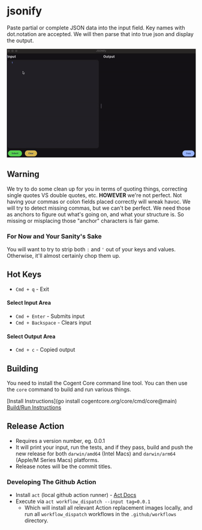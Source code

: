 # jsonify

Paste partial or complete JSON data into the input field.  Key names with dot.notation are accepted.  We will then 
parse that into true json and display the output.

![Demo Gif](static/demo.gif)

## Warning
We try to do some clean up for you in terms of quoting things, correcting single quotes VS double quotes, etc. 
**HOWEVER** we're not perfect.  Not having your commas or colon fields placed correctly will wreak havoc. We will 
try to detect missing commas, but we can't be perfect. We need those as anchors to figure out what's going on, 
and what your structure is.  So missing or misplacing those "anchor" characters is fair game.

### For Now and Your Sanity's Sake
You will want to try to strip both `:` and `'` out of your keys and values.  
Otherwise, it'll almost certainly chop them up.

## Hot Keys
- `Cmd + q` - Exit

#### Select Input Area
- `Cmd + Enter` - Submits input
- `Cmd + Backspace` - Clears input

#### Select Output Area
- `Cmd + c` - Copied output

## Building
You need to install the Cogent Core command line tool.  You can then use the `core` command to 
build and run various things.

[Install Instructions](go install cogentcore.org/core/cmd/core@main)
[Build/Run Instructions](https://www.cogentcore.org/core/build#details)

## Release Action
- Requires a version number, eg. 0.0.1
- It will print your input, run the tests, and if they pass, build and push the new release for 
both `darwin/amd64` (Intel Macs) and `darwin/arm64` (Apple/M Series Macs) platforms.  
- Release notes will be the commit titles.

### Developing The Github Action
- Install `act` (local github action runner) - [Act Docs](https://nektosact.com/usage/index.html)
- Execute via `act workflow_dispatch --input tag=0.0.1`
  - Which will install all relevant Action replacement images locally, and run all `workflow_dispatch` 
  workflows in the `.github/workflows` directory.
